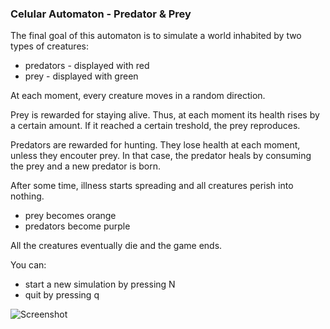 ### Celular Automaton - Predator & Prey

The final goal of this automaton is to simulate a world inhabited by two types of creatures:
* predators - displayed with red
* prey - displayed with green

At each moment, every creature moves in a random direction.

Prey is rewarded for staying alive. Thus, at each moment its health rises by a certain amount. If it reached a certain treshold, the prey reproduces.

Predators are rewarded for hunting. They lose health at each moment, unless they encouter prey. In that case, the predator heals by consuming the prey and a new predator is born.

After some time, illness starts spreading and all creatures perish into nothing. 
* prey becomes orange
* predators become purple

All the creatures eventually die and the game ends.

You can:
* start a new simulation by pressing N
* quit by pressing q

![Screenshot](./screeshots/ss.gif)
